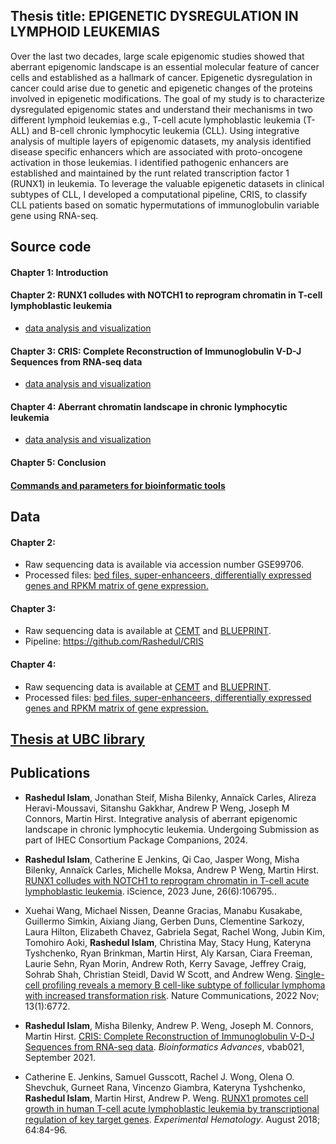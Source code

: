 ## Thesis title: EPIGENETIC DYSREGULATION IN LYMPHOID LEUKEMIAS
Over the last two decades, large scale epigenomic studies showed that aberrant epigenomic landscape is an essential molecular feature of cancer cells and established as a hallmark of cancer. Epigenetic dysregulation in cancer could arise due to genetic and epigenetic changes of the proteins involved in epigenetic modifications. The goal of my study is to characterize dysregulated epigenomic states and understand their mechanisms in two different lymphoid leukemias e.g., T-cell acute lymphoblastic leukemia (T-ALL) and B-cell chronic lymphocytic leukemia (CLL). Using integrative analysis of multiple layers of epigenomic datasets, my analysis identified disease specific enhancers which are associated with proto-oncogene activation in those leukemias. I identified pathogenic enhancers are established and maintained by the runt related transcription factor 1 (RUNX1) in leukemia. To leverage the valuable epigenetic datasets in clinical subtypes of CLL, I developed a computational pipeline, CRIS, to classify CLL patients based on somatic hypermutations of immunoglobulin variable gene using RNA-seq. 

## Source code

#### Chapter 1: Introduction

#### Chapter 2: RUNX1 colludes with NOTCH1 to reprogram chromatin in T-cell lymphoblastic leukemia
- [data analysis and visualization](https://github.com/Rashedul/PhD_thesis/blob/main/script/thesis_chapter2.md)

#### Chapter 3: CRIS: Complete Reconstruction of Immunoglobulin V-D-J Sequences from RNA-seq data
- [data analysis and visualization](https://github.com/Rashedul/PhD_thesis/blob/main/script/chapter-3.md)

#### Chapter 4: Aberrant chromatin landscape in chronic lymphocytic leukemia
- [data analysis and visualization](https://github.com/Rashedul/PhD_thesis/blob/main/script/thesis_chapter4.md)

#### Chapter 5: Conclusion 

#### [Commands and parameters for bioinformatic tools](https://github.com/Rashedul/PhD_thesis/blob/main/script/Command.md)

## Data
#### Chapter 2: 
- Raw sequencing data is available via accession number GSE99706.
- Processed files: [bed files, super-enhanceers, differentially expressed genes and RPKM matrix of gene expression.](https://github.com/Rashedul/PhD_thesis/tree/main/data/chapter-2) 

#### Chapter 3: 
- Raw sequencing data is available at [CEMT](https://thisisepigenetics.ca/data/CEMT/epi2021/grid/) and [BLUEPRINT](http://dcc.blueprint-epigenome.eu/#/home).
- Pipeline: https://github.com/Rashedul/CRIS 

#### Chapter 4: 
- Raw sequencing data is available at [CEMT](https://thisisepigenetics.ca/data/CEMT/epi2021/grid/) and [BLUEPRINT](http://dcc.blueprint-epigenome.eu/#/home).
- Processed files: [bed files, super-enhanceers, differentially expressed genes and RPKM matrix of gene expression.](https://github.com/Rashedul/PhD_thesis/tree/main/data/chapter-4)

## [Thesis at UBC library](http://hdl.handle.net/2429/80526) 

## Publications 

- **Rashedul Islam**, Jonathan Steif, Misha Bilenky, Annaïck Carles, Alireza Heravi-Moussavi, Sitanshu Gakkhar, Andrew P Weng, Joseph M Connors, Martin Hirst. Integrative analysis of aberrant epigenomic landscape in chronic lymphocytic leukemia. Undergoing Submission as part of IHEC Consortium Package Companions, 2024.

- **Rashedul Islam**, Catherine E Jenkins, Qi Cao, Jasper Wong, Misha Bilenky, Annaïck Carles, Michelle Moksa, Andrew P Weng, Martin Hirst. [RUNX1 colludes with NOTCH1 to reprogram chromatin in T-cell acute lymphoblastic leukemia](https://www.cell.com/iscience/fulltext/S2589-0042(23)00872-6). iScience, 2023 June, 26(6):106795..

- Xuehai Wang, Michael Nissen, Deanne Gracias, Manabu Kusakabe, Guillermo Simkin, Aixiang Jiang, Gerben Duns, Clementine Sarkozy, Laura Hilton, Elizabeth Chavez, Gabriela Segat, Rachel Wong, Jubin Kim, Tomohiro Aoki, **Rashedul Islam**, Christina May, Stacy Hung, Kateryna Tyshchenko, Ryan Brinkman, Martin Hirst, Aly Karsan, Ciara Freeman, Laurie Sehn, Ryan Morin, Andrew Roth, Kerry Savage, Jeffrey Craig, Sohrab Shah, Christian Steidl, David W Scott, and Andrew Weng. [Single-cell profiling reveals a memory B cell-like subtype of follicular lymphoma with increased transformation risk](https://www.nature.com/articles/s41467-022-34408-0). Nature Communications, 2022 Nov; 13(1):6772.

- **Rashedul Islam**, Misha Bilenky, Andrew P. Weng, Joseph M. Connors, Martin Hirst. [CRIS: Complete Reconstruction of Immunoglobulin V-D-J Sequences from RNA-seq data](https://academic.oup.com/bioinformaticsadvances/advance-article/doi/10.1093/bioadv/vbab021/6367791?login=true). *Bioinformatics Advances*, vbab021, September 2021.

- Catherine E. Jenkins, Samuel Gusscott, Rachel J. Wong, Olena O. Shevchuk, Gurneet Rana, Vincenzo Giambra, Kateryna Tyshchenko, **Rashedul Islam**, Martin Hirst, Andrew P. Weng. [RUNX1 promotes cell growth in human T-cell acute lymphoblastic leukemia by transcriptional regulation of key target genes](https://www.sciencedirect.com/science/article/abs/pii/S0301472X18302170). *Experimental Hematology*. August 2018; 64:84-96. 

